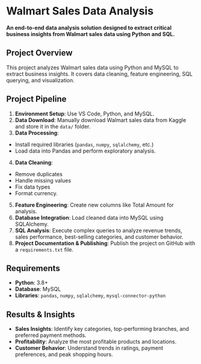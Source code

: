# Walmart Sales Data Analysis

**An end-to-end data analysis solution designed to extract critical business insights from Walmart sales data using Python and SQL.**

## Project Overview

This project analyzes Walmart sales data using Python and MySQL to extract business insights. It covers data cleaning, feature engineering, SQL querying, and visualization.

## Project Pipeline

1. **Environment Setup**: Use VS Code, Python, and MySQL.
2. **Data Download**: Manually download Walmart sales data from Kaggle and store it in the `data/` folder.
3. **Data Processing**: 
  - Install required libraries (`pandas`, `numpy`, `sqlalchemy`, etc.)
  - Load data into Pandas and perform exploratory analysis.
4. **Data Cleaning**: 
  - Remove duplicates
  - Handle missing values
  - Fix data types
  - Format currency.
5. **Feature Engineering**: Create new columns like Total Amount for analysis.
6. **Database Integration**: Load cleaned data into MySQL using SQLAlchemy.
7. **SQL Analysis**: Execute complex queries to analyze revenue trends, sales performance, best-selling categories, and customer behavior.
8. **Project Documentation & Publishing**: Publish the project on GitHub with a `requirements.txt` file.

## Requirements

- **Python**: 3.8+
- **Database**: MySQL
- **Libraries**: `pandas`, `numpy`, `sqlalchemy`, `mysql-connector-python`

## Results & Insights

- **Sales Insights**: Identify key categories, top-performing branches, and preferred payment methods.
- **Profitability**: Analyze the most profitable products and locations.
- **Customer Behavior**: Understand trends in ratings, payment preferences, and peak shopping hours.
